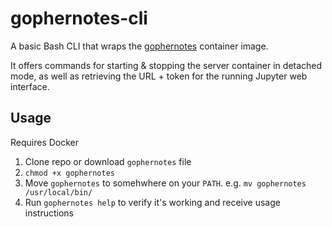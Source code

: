 # gophernotes-cli

A basic Bash CLI that wraps the [gophernotes](https://github.com/gopherdata/gophernotes) container image.

It offers commands for starting & stopping the server container in detached mode, as well as retrieving the URL + token for the running Jupyter web interface.

## Usage

Requires Docker

1. Clone repo or download `gophernotes` file
1. `chmod +x gophernotes`
1. Move `gophernotes` to somehwhere on your `PATH`. e.g. `mv gophernotes /usr/local/bin/`
1. Run `gophernotes help` to verify it's working and receive usage instructions